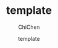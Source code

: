 ---
title: template
# cover: /assets/images/cover1.jpg
icon: page
# This control sidebar order
order: 1
author: ChiChen
date: template
category:
  - 
tag:
    -
# this page is sticky in article list
sticky: true
# this page will appear in starred articles
star: false
footer: 
copyright: 转载请注明出处
---